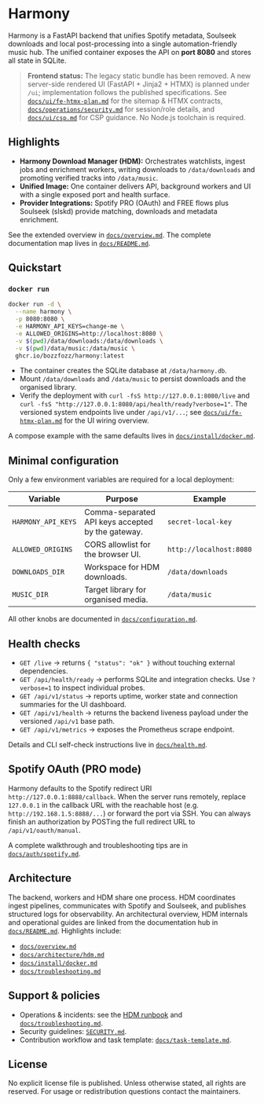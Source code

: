 # Harmony

Harmony is a FastAPI backend that unifies Spotify metadata, Soulseek downloads and local
post-processing into a single automation-friendly music hub. The unified container
exposes the API on **port 8080** and stores all state in SQLite.

> **Frontend status:** The legacy static bundle has been removed. A new server-side
> rendered UI (FastAPI + Jinja2 + HTMX) is planned under `/ui`; implementation follows the
> published specifications. See [`docs/ui/fe-htmx-plan.md`](docs/ui/fe-htmx-plan.md) for the
> sitemap & HTMX contracts, [`docs/operations/security.md`](docs/operations/security.md) for
> session/role details, and [`docs/ui/csp.md`](docs/ui/csp.md) for CSP guidance. No Node.js
> toolchain is required.

## Highlights

- **Harmony Download Manager (HDM):** Orchestrates watchlists, ingest jobs and
  enrichment workers, writing downloads to `/data/downloads` and promoting verified
  tracks into `/data/music`.
- **Unified Image:** One container delivers API, background workers and UI with a single
  exposed port and health surface.
- **Provider Integrations:** Spotify PRO (OAuth) and FREE flows plus Soulseek (slskd)
  provide matching, downloads and metadata enrichment.

See the extended overview in [`docs/overview.md`](docs/overview.md).
The complete documentation map lives in [`docs/README.md`](docs/README.md).

## Quickstart

### `docker run`

```bash
docker run -d \
  --name harmony \
  -p 8080:8080 \
  -e HARMONY_API_KEYS=change-me \
  -e ALLOWED_ORIGINS=http://localhost:8080 \
  -v $(pwd)/data/downloads:/data/downloads \
  -v $(pwd)/data/music:/data/music \
  ghcr.io/bozzfozz/harmony:latest
```

- The container creates the SQLite database at `/data/harmony.db`.
- Mount `/data/downloads` and `/data/music` to persist downloads and the organised
  library.
- Verify the deployment with `curl -fsS http://127.0.0.1:8080/live` and
  `curl -fsS "http://127.0.0.1:8080/api/health/ready?verbose=1"`.
  The versioned system endpoints live under `/api/v1/...`; see
  [`docs/ui/fe-htmx-plan.md`](docs/ui/fe-htmx-plan.md) for the UI wiring overview.

A compose example with the same defaults lives in
[`docs/install/docker.md`](docs/install/docker.md).

## Minimal configuration

Only a few environment variables are required for a local deployment:

| Variable | Purpose | Example |
| --- | --- | --- |
| `HARMONY_API_KEYS` | Comma-separated API keys accepted by the gateway. | `secret-local-key` |
| `ALLOWED_ORIGINS` | CORS allowlist for the browser UI. | `http://localhost:8080` |
| `DOWNLOADS_DIR` | Workspace for HDM downloads. | `/data/downloads` |
| `MUSIC_DIR` | Target library for organised media. | `/data/music` |

All other knobs are documented in [`docs/configuration.md`](docs/configuration.md).

## Health checks

- `GET /live` → returns `{ "status": "ok" }` without touching external dependencies.
- `GET /api/health/ready` → performs SQLite and integration checks. Use `?verbose=1` to
  inspect individual probes.
- `GET /api/v1/status` → reports uptime, worker state and connection summaries for the UI dashboard.
- `GET /api/v1/health` → returns the backend liveness payload under the versioned `/api/v1` base path.
- `GET /api/v1/metrics` → exposes the Prometheus scrape endpoint.

Details and CLI self-check instructions live in [`docs/health.md`](docs/health.md).

## Spotify OAuth (PRO mode)

Harmony defaults to the Spotify redirect URI `http://127.0.0.1:8888/callback`. When the
server runs remotely, replace `127.0.0.1` in the callback URL with the reachable host
(e.g. `http://192.168.1.5:8888/...`) or forward the port via SSH. You can always finish
an authorization by POSTing the full redirect URL to `/api/v1/oauth/manual`.

A complete walkthrough and troubleshooting tips are in
[`docs/auth/spotify.md`](docs/auth/spotify.md).

## Architecture

The backend, workers and HDM share one process. HDM coordinates ingest pipelines,
communicates with Spotify and Soulseek, and publishes structured logs for observability.
An architectural overview, HDM internals and operational guides are linked from the
documentation hub in [`docs/README.md`](docs/README.md). Highlights include:

- [`docs/overview.md`](docs/overview.md)
- [`docs/architecture/hdm.md`](docs/architecture/hdm.md)
- [`docs/install/docker.md`](docs/install/docker.md)
- [`docs/troubleshooting.md`](docs/troubleshooting.md)

## Support & policies

- Operations & incidents: see the [HDM runbook](docs/operations/runbooks/hdm.md) and
  [`docs/troubleshooting.md`](docs/troubleshooting.md).
- Security guidelines: [`SECURITY.md`](SECURITY.md).
- Contribution workflow and task template: [`docs/task-template.md`](docs/task-template.md).

## License

No explicit license file is published. Unless otherwise stated, all rights are reserved.
For usage or redistribution questions contact the maintainers.
